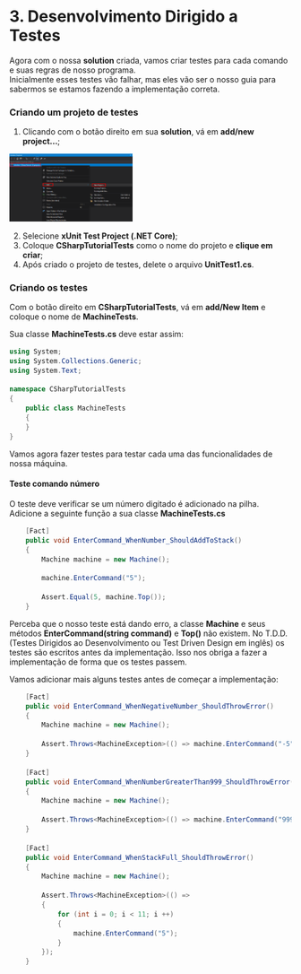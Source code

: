 # 3. Desenvolvimento Dirigido a Testes

Agora com o nossa **solution** criada, vamos criar testes para cada comando e suas regras de nosso programa. <br/>
Inicialmente esses testes vão falhar, mas eles vão ser o nosso guia para sabermos se estamos fazendo a implementação correta.

### Criando um projeto de testes

1. Clicando com o botão direito em sua **solution**, vá em **add/new project...**;

<img src="/images/tutorial/3.step-1.png" alt="Create New Project" width="220" /> 

2. Selecione **xUnit Test Project (.NET Core)**;
3. Coloque **CSharpTutorialTests** como o nome do projeto e **clique em criar**;
4. Após criado o projeto de testes, delete o arquivo **UnitTest1.cs**.

### Criando os testes

Com o botão direito em **CSharpTutorialTests**, vá em **add/New Item** e coloque o nome de **MachineTests**.

Sua classe **MachineTests.cs** deve estar assim:
```C#
using System;
using System.Collections.Generic;
using System.Text;

namespace CSharpTutorialTests
{
    public class MachineTests
    {
    }
}
```

Vamos agora fazer testes para testar cada uma das funcionalidades de nossa máquina.

#### Teste comando número

O teste deve verificar se um número digitado é adicionado na pilha.
Adicione a seguinte função a sua classe **MachineTests.cs**

```C#
	[Fact]
	public void EnterCommand_WhenNumber_ShouldAddToStack()
	{
		Machine machine = new Machine();

		machine.EnterCommand("5");

		Assert.Equal(5, machine.Top());
	}
```

Perceba que o nosso teste está dando erro, a classe **Machine** e seus métodos **EnterCommand(string command)** e **Top()** não existem.
No T.D.D. (Testes Dirigidos ao Desenvolvimento ou Test Driven Design em inglês) os testes são escritos antes da implementação.
Isso nos obriga a fazer a implementação de forma que os testes passem.

Vamos adicionar mais alguns testes antes de começar a implementação:

```C#
	[Fact]
	public void EnterCommand_WhenNegativeNumber_ShouldThrowError()
	{
		Machine machine = new Machine();

		Assert.Throws<MachineException>(() => machine.EnterCommand("-5");)
	}

	[Fact]
	public void EnterCommand_WhenNumberGreaterThan999_ShouldThrowError()
	{
		Machine machine = new Machine();

		Assert.Throws<MachineException>(() => machine.EnterCommand("999");)
	}

	[Fact]
	public void EnterCommand_WhenStackFull_ShouldThrowError()
	{
		Machine machine = new Machine();

		Assert.Throws<MachineException>(() =>
		{
			for (int i = 0; i < 11; i ++)
			{
				machine.EnterCommand("5");
			}
		});
	}
``` 


